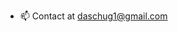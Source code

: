- 📫 Contact at daschug1@gmail.com

<!---
dschug1/dschug1 is a ✨ special ✨ repository because its `README.md` (this file) appears on your GitHub profile.
You can click the Preview link to take a look at your changes.
--->
